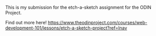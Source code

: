 This is my submission for the etch-a-sketch assignment for the ODIN Project.

Find out more here! https://www.theodinproject.com/courses/web-development-101/lessons/etch-a-sketch-project?ref=lnav